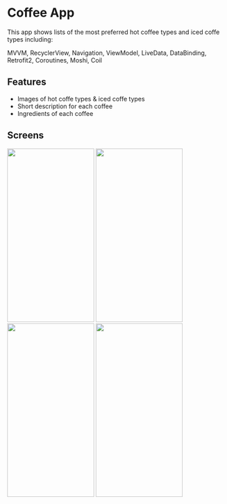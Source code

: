 # Coffee App

This app shows lists of the most preferred hot coffee types and iced coffe types including:

 MVVM,
 RecyclerView,
 Navigation,
 ViewModel,
 LiveData,
 DataBinding,
 Retrofit2,
 Coroutines,
 Moshi,
 Coil
 
 
  ## Features

- Images of hot coffe types & iced coffe types
- Short description for each coffee
- Ingredients of each coffee


 ## Screens
 
 <img src="https://user-images.githubusercontent.com/106580852/203536340-6fe62c5f-4754-4e88-be51-ad73795c530c.png" width=200 height=400/> <img src="https://user-images.githubusercontent.com/106580852/203536356-7e88da38-9ff0-4923-8105-3c9e28621ec9.png" width=200 height=400/>
 <img src="https://user-images.githubusercontent.com/106580852/203536394-1038a80b-58bb-45fa-bc7b-b31be2846f39.png" width=200 height=400/> <img src="https://user-images.githubusercontent.com/106580852/203536415-c2684024-dead-4c02-b70f-8c5bbf5f4f09.png" width=200 height=400/>


